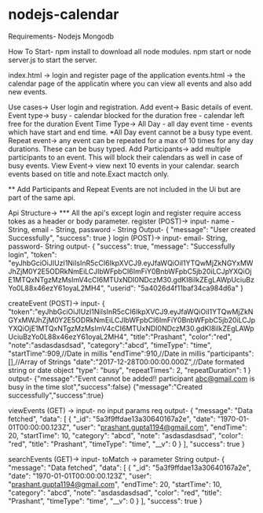 # nodejs-calendar
Requirements-
Nodejs
Mongodb

How To Start-
npm install to download all node modules.
npm start or node server.js to start the server.

index.html -> login and register page of the application
events.html -> the calendar page of the applicatin where you can view all events and also add new events.

Use cases->
  User login and registration.
  Add event->
    Basic details of event.
    Event type->
      busy - calendar blocked for the duration
      free - calendar left free for the duration
    Event Time Type->
      All Day - all day event
      time - events which have start and end time.
    *All Day event cannot be a busy type event.
    Repeat event->
      any event can be repeated for a max of 10 times for any day durations.
      These can be busy typed.
    Add Participants->
      add multiple participants to an event.
      This will block their calendars as well in case of busy events.
  View Event->
    view next 10 events in your calendar.
    search events based on title and note.Exact mactch only.
      
** Add Participants and Repeat Events are not included in the Ui but are part of the same api.

Api Structure->
*** All the api's except login and register require access tokes as a header or body parameter.
register (POST)->
    input- 
      name - String,
      email - String,
      password - String
    Output-
      {
        "message": "User created Successfully",
        "success": true
      }
login (POST)->
      input-
        email- String,
        password- String
      output- 
        {
            "success": true,
            "message": "Successfully login",
            "token": "eyJhbGciOiJIUzI1NiIsInR5cCI6IkpXVCJ9.eyJfaWQiOiI1YTQwMjZkNGYxMWJhZjM0Y2E5ODRkNmEiLCJlbWFpbCI6ImFiY0BnbWFpbC5jb20iLCJpYXQiOjE1MTQxNTgzMzMsImV4cCI6MTUxNDI0NDczM30.gdKI8iIkZEgLAWpUciuBzYo0L88x46ezY61oyaL2MH4",
            "userid": "5a4026d4f11baf34ca984d6a"
        }
      
createEvent (POST)->
      input-
        {
          "token":"eyJhbGciOiJIUzI1NiIsInR5cCI6IkpXVCJ9.eyJfaWQiOiI1YTQwMjZkNGYxMWJhZjM0Y2E5ODRkNmEiLCJlbWFpbCI6ImFiY0BnbWFpbC5jb20iLCJpYXQiOjE1MTQxNTgzMzMsImV4cCI6MTUxNDI0NDczM30.gdKI8iIkZEgLAWpUciuBzYo0L88x46ezY61oyaL2MH4",
          "title":"Prashant",
          "color":"red",
          "note":"asdasdasdsad",
          "category":"abcd",
          "timeType": "time",
          "startTime":909,//Date in millis
          "endTime":910,//Date in millis
          "participants":[],//Array of Strings
          "date":"2017-12-28T00:00:00.000Z",//Date formated string or date object
          "type": "busy",
          "repeatTimes": 2,
          "repeatDuration": 1
          }
        output-
        {"message":"Event cannot be added!! participant abc@gmail.com is busy in the time slot","success":false}
        {"message":"Created successfully","success":true}

viewEvents (GET) ->
        input-
          no input params req
        output-
        {
              "message": "Data fetched",
              "data": [
                  {
                      "_id": "5a3f9ffdae13a30640167a2e",
                      "date": "1970-01-01T00:00:00.123Z",
                      "user": "prashant.gupta1194@gmail.com",
                      "endTime": 20,
                      "startTime": 10,
                      "category": "abcd",
                      "note": "asdasdasdsad",
                      "color": "red",
                      "title": "Prashant",
                      "timeType": "time",
                      "__v": 0
                  }
                   ],
              "success": true
          }

searchEvents (GET)->
      input-
        toMatch -> parameter String
      output-
        {
              "message": "Data fetched",
              "data": [
                  {
                      "_id": "5a3f9ffdae13a30640167a2e",
                      "date": "1970-01-01T00:00:00.123Z",
                      "user": "prashant.gupta1194@gmail.com",
                      "endTime": 20,
                      "startTime": 10,
                      "category": "abcd",
                      "note": "asdasdasdsad",
                      "color": "red",
                      "title": "Prashant",
                      "timeType": "time",
                      "__v": 0
                  }
                   ],
              "success": true
          }
  


